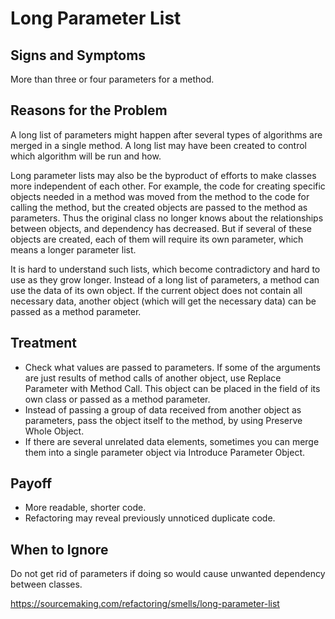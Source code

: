 Long Parameter List
===================

Signs and Symptoms
------------------

More than three or four parameters for a method.

Reasons for the Problem
-----------------------

A long list of parameters might happen after several types of algorithms are merged in a single method. A long list may have been created to control which algorithm will be run and how.

Long parameter lists may also be the byproduct of efforts to make classes more independent of each other. For example, the code for creating specific objects needed in a method was moved from the method to the code for calling the method, but the created objects are passed to the method as parameters. Thus the original class no longer knows about the relationships between objects, and dependency has decreased. But if several of these objects are created, each of them will require its own parameter, which means a longer parameter list.

It is hard to understand such lists, which become contradictory and hard to use as they grow longer. Instead of a long list of parameters, a method can use the data of its own object. If the current object does not contain all necessary data, another object (which will get the necessary data) can be passed as a method parameter.

Treatment
---------

- Check what values are passed to parameters. If some of the arguments are just results of method calls of another object, use Replace Parameter with Method Call. This object can be placed in the field of its own class or passed as a method parameter.
- Instead of passing a group of data received from another object as parameters, pass the object itself to the method, by using Preserve Whole Object.
- If there are several unrelated data elements, sometimes you can merge them into a single parameter object via Introduce Parameter Object.

Payoff
------

- More readable, shorter code.
- Refactoring may reveal previously unnoticed duplicate code.

When to Ignore
--------------

Do not get rid of parameters if doing so would cause unwanted dependency between classes.

https://sourcemaking.com/refactoring/smells/long-parameter-list
